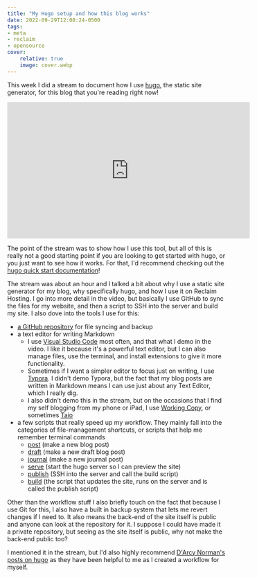 ```yaml
---
title: "My Hugo setup and how this blog works"
date: 2022-09-29T12:08:24-0500
tags:
- meta
- reclaim
- opensource
cover:
    relative: true
    image: cover.webp
---
```


This week I did a stream to document how I use [hugo](https://gohugo.io/), the static site generator, for this blog that you're reading right now!

<iframe title="My Hugo setup" src="https://video.jadin.me/videos/embed/b43de357-9c77-47d9-ac99-01527410a906?start=7m33s" allowfullscreen="" sandbox="allow-same-origin allow-scripts allow-popups" width="560" height="315" frameborder="0"></iframe>

The point of the stream was to show how I use this tool, but all of this is really not a good starting point if you are looking to get started with hugo, or you just want to see how it works. For that, I'd recommend checking out the [hugo quick start documentation](https://gohugo.io/getting-started/quick-start/)!

The stream was about an hour and I talked a bit about why I use a static site generator for my blog, why specifically hugo, and how I use it on Reclaim Hosting. I go into more detail in the video, but basically I use GitHub to sync the files for my website, and then a script to SSH into the server and build my site. I also dove into the tools I use for this:

- [a GitHub repository](https://github.com/TaylorJadin/jadin.me/) for file syncing and backup
- a text editor for writing Markdown
  - I use [Visual Studio Code](https://code.visualstudio.com/) most often, and that what I demo in the video. I like it because it's a powerful text editor, but I can also manage files, use the terminal, and install extensions to give it more functionality.
  - Sometimes if I want a simpler editor to focus just on writing, I use [Typora](https://typora.io/). I didn't demo Typora, but the fact that my blog posts are written in Markdown means I can use just about any Text Editor, which I really dig. 
  - I also didn't demo this in the stream, but on the occasions that I find my self blogging from my phone or iPad, I use [Working Copy](https://workingcopy.app/), or sometimes [Taio](https://taio.app/)
- a few scripts that really speed up my workflow. They mainly fall into the categories of file-management shortcuts, or scripts that help me remember terminal commands
  - [post](https://github.com/TaylorJadin/jadin.me/blob/main/post) (make a new blog post)
  - [draft](https://github.com/TaylorJadin/jadin.me/blob/main/draft) (make a new draft blog post)
  - [journal](https://github.com/TaylorJadin/jadin.me/blob/main/journal) (make a new journal post)
  - [serve](https://github.com/TaylorJadin/jadin.me/blob/main/serve) (start the hugo server so I can preview the site)
  - [publish](https://github.com/TaylorJadin/jadin.me/blob/main/publish) (SSH into the server and call the build script)
  - [build](https://github.com/TaylorJadin/jadin.me/blob/main/build) (the script that updates the site, runs on the server and is called the publish script)

Other than the workflow stuff I also briefly touch on the fact that because I use Git for this, I also have a built in backup system that lets me revert changes if I need to. It also means the back-end of the site itself is public and anyone can look at the repository for it. I suppose I could have made it a private repository, but seeing as the site itself is public, why not make the back-end public too?

I mentioned it in the stream, but I'd also highly recommend [D'Arcy Norman's posts on hugo](https://darcynorman.net/tags/hugo/) as they have been helpful to me as I created a workflow for myself. 